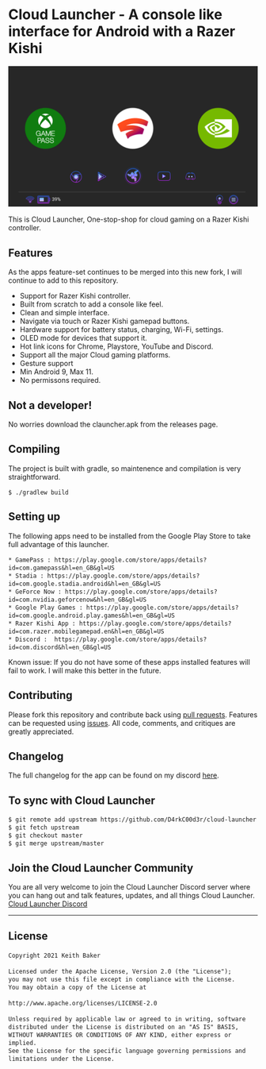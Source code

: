 # Cloud Launcher - A console like interface for Android with a Razer Kishi

![Promo](/images/screenshot.png)

This is Cloud Launcher, One-stop-shop for cloud gaming on a Razer Kishi controller.

## Features

As the apps feature-set continues to be merged into this new fork, I will continue to add to this repository.

- Support for Razer Kishi controller.
- Built from scratch to add a console like feel.
- Clean and simple interface.
- Navigate via touch or Razer Kishi gamepad buttons.
- Hardware support for battery status, charging, Wi-Fi, settings.
- OLED mode for devices that support it.
- Hot link icons for Chrome, Playstore, YouTube and Discord.
- Support all the major Cloud gaming platforms.
- Gesture support
- Min Android 9, Max 11.
- No permissons required.

## Not a developer!
No worries download the clauncher.apk from the releases page.

## Compiling

The project is built with gradle, so maintenence and compilation is very straightforward. 

```
$ ./gradlew build
```

## Setting up

The following apps need to be installed from the Google Play Store to take full advantage of this launcher.

    * GamePass : https://play.google.com/store/apps/details?id=com.gamepass&hl=en_GB&gl=US
    * Stadia : https://play.google.com/store/apps/details?id=com.google.stadia.android&hl=en_GB&gl=US
    * GeForce Now : https://play.google.com/store/apps/details?id=com.nvidia.geforcenow&hl=en_GB&gl=US
    * Google Play Games : https://play.google.com/store/apps/details?id=com.google.android.play.games&hl=en_GB&gl=US
    * Razer Kishi App : https://play.google.com/store/apps/details?id=com.razer.mobilegamepad.en&hl=en_GB&gl=US
    * Discord :  https://play.google.com/store/apps/details?id=com.discord&hl=en_GB&gl=US

Known issue: If you do not have some of these apps installed features will fail to work. I will make this better in the future.


## Contributing

Please fork this repository and contribute back using [pull requests](https://github.com/D4rkC00d3r/cloud-launcher/pulls). Features can be requested using [issues](https://github.com/D4rkC00d3r/cloud-launcher/issues). All code, comments, and critiques are greatly appreciated.

## Changelog

The full changelog for the app can be found on my discord [here](https://discord.gg/76QENp79).

## To sync with Cloud Launcher

```
$ git remote add upstream https://github.com/D4rkC00d3r/cloud-launcher
$ git fetch upstream
$ git checkout master
$ git merge upstream/master
```

## Join the Cloud Launcher Community
You are all very welcome to join the Cloud Launcher Discord server where you can hang out and talk features, updates, and all things Cloud Launcher. [Cloud Launcher Discord](https://discord.gg/76QENp79)

---

## License

```
Copyright 2021 Keith Baker

Licensed under the Apache License, Version 2.0 (the "License");
you may not use this file except in compliance with the License.
You may obtain a copy of the License at

http://www.apache.org/licenses/LICENSE-2.0

Unless required by applicable law or agreed to in writing, software
distributed under the License is distributed on an "AS IS" BASIS,
WITHOUT WARRANTIES OR CONDITIONS OF ANY KIND, either express or implied.
See the License for the specific language governing permissions and
limitations under the License.
```
